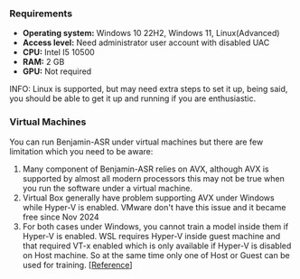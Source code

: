 ### Requirements

- **Operating system:** Windows 10 22H2, Windows 11, Linux(Advanced)
- **Access level:** Need administrator user account with disabled UAC
- **CPU:** Intel I5 10500
- **RAM:** 2 GB
- **GPU:** Not required

INFO:
Linux is supported, but may need extra steps to set it up, being said, you should be able to get it up and running if you are enthusiastic.

### Virtual Machines

You can run Benjamin-ASR under virtual machines but there are few limitation which you need to be aware:

1. Many component of Benjamin-ASR relies on AVX, although AVX is supported by almost all modern processors this may not be true when you run the software under a virtual machine.
2. Virtual Box generally have problem supporting AVX under Windows while Hyper-V is enabled. VMware don't have this issue and it became free since Nov 2024
3. For both cases under Windows, you cannot train a model inside them if Hyper-V is enabled. WSL requires Hyper-V inside guest machine and that required VT-x enabled which is only available if Hyper-V is disabled on Host machine. So at the same time only one of Host or Guest can be used for training. \[[Reference](https://superuser.com/questions/1578372/run-wsl2-inside-vmware-workstation-15)\]